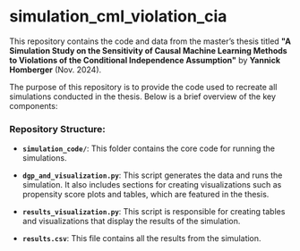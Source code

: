 # simulation_cml_violation_cia

This repository contains the code and data from the master’s thesis titled **"A Simulation Study on the Sensitivity of Causal Machine Learning Methods to Violations of the Conditional Independence Assumption"** by **Yannick Homberger** (Nov. 2024).

The purpose of this repository is to provide the code used to recreate all simulations conducted in the thesis. Below is a brief overview of the key components:

### Repository Structure:
- **`simulation_code/`**: This folder contains the core code for running the simulations.
  
- **`dgp_and_visualization.py`**: This script generates the data and runs the simulation. It also includes sections for creating visualizations such as propensity score plots and tables, which are featured in the thesis.

- **`results_visualization.py`**: This script is responsible for creating tables and visualizations that display the results of the simulation.

- **`results.csv`**: This file contains all the results from the simulation.

